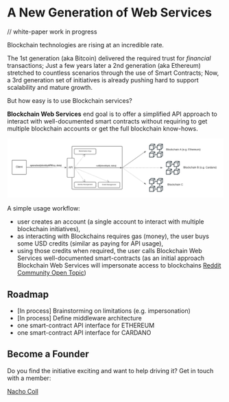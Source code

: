 # A New Generation of Web Services

// white-paper work in progress

Blockchain technologies are rising at an incredible rate.

The 1st generation (aka Bitcoin) delivered the required trust for *financial* transactions; Just a few years later a 2nd generation (aka Ethereum) stretched to countless scenarios through the use of Smart Contracts; Now, a 3rd generation set of initiatives is already pushing hard to support scalability and mature growth.

But how easy is to use Blockchain services?

**Blockchain Web Services** end goal is to offer a simplified API approach to interact with well-documented smart contracts without requiring to get multiple blockchain accounts or get the full blockchain know-hows.

![Blockchain Web Services API](img/API_BlockchainWS.png)

A simple usage workflow:

- user creates an account (a single account to interact with multiple blockchain initiatives),
- as interacting with Blockchains requires gas (money), the user buys some USD credits (similar as paying for API usage),
- using those credits when required, the user calls Blockchain Web Services well-documented smart-contracts (as an initial approach Blockchain Web Services will impersonate access to blockchains [Reddit Community Open Topic](https://www.reddit.com/r/BlockchainWebServices/comments/q00eaq/api_architecture_for_blockchain_web_services/?utm_source=share&utm_medium=web2x&context=3))

## Roadmap

- [In process] Brainstorming on limitations (e.g. impersonation)
- [In process] Define middleware architecture
- one smart-contract API interface for ETHEREUM
- one smart-contract API interface for CARDANO

## Become a Founder

Do you find the initiative exciting and want to help driving it? Get in touch with a member:

[Nacho Coll](https://www.linkedin.com/in/nacho-coll/)
